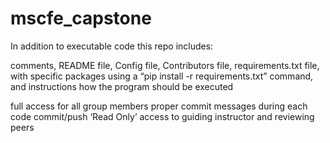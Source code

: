 # mscfe_capstone

In addition to executable code this repo includes:

comments, 
	README file, 
	Config file, 
	Contributors file, 
	requirements.txt file, with specific packages using a “pip install -r requirements.txt”
		command, and instructions how the program should be executed
		
full access for all group members
	proper commit messages during each code commit/push
	‘Read Only’ access to guiding instructor and reviewing peers
